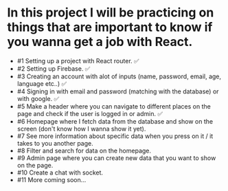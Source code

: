 # In this project I will be practicing on things that are important to know if you wanna get a job with React.

- #1 Setting up a project with React router. ✅
- #2 Setting up Firebase. ✅
- #3 Creating an account with alot of inputs (name, password, email, age, language etc..) ✅
- #4 Signing in with email and password (matching with the database) or with google. ✅
- #5 Make a header where you can navigate to different places on the page and check if the user is logged in or admin. ✅
- #6 Homepage where I fetch data from the database and show on the screen (don't know how I wanna show it yet).
- #7 See more information about specific data when you press on it / it takes to you another page.
- #8 Filter and search for data on the homepage.
- #9 Admin page where you can create new data that you want to show on the page.
- #10 Create a chat with socket.
- #11 More coming soon...